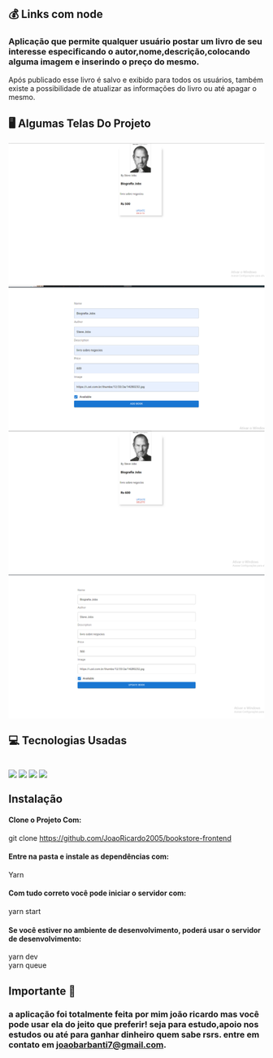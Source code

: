 ## 💰 Links com node

### Aplicação que permite qualquer usuário postar um livro de seu interesse especificando o autor,nome,descrição,colocando alguma imagem e inserindo o preço do mesmo. 
Após publicado esse livro é salvo e exibido para todos os usuários, também existe a possibilidade de atualizar as informações do livro ou até apagar o mesmo. 

## 🖥️ Algumas Telas Do Projeto

<img align="center" src="11.png">
<img align="center" src="12.png">
<img align="center" src="13.png">
<img align="center" src="14.png">

## 💻 Tecnologias Usadas
<div style="display: inline_block"><br/>
<img align="center" src="https://img.shields.io/badge/JavaScript-323330?style=for-the-badge&logo=javascript&logoColor=F7DF1E">
<img align="center" src="https://img.shields.io/badge/Node.js-43853D?style=for-the-badge&logo=node.js&logoColor=white">
<img align="center" src="https://img.shields.io/badge/React-20232A?style=for-the-badge&logo=react&logoColor=61DAFB">
<img align="center" src="https://img.shields.io/badge/MongoDB-4EA94B?style=for-the-badge&logo=mongodb&logoColor=white">




## Instalação 

#### Clone o Projeto Com: </br>

git clone https://github.com/JoaoRicardo2005/bookstore-frontend
#### Entre na pasta e instale as dependências com: 
 Yarn
#### Com tudo correto você pode iniciar o servidor com:
yarn start
#### Se você estiver no ambiente de desenvolvimento, poderá usar o servidor de desenvolvimento:
yarn dev</br>
yarn queue
## Importante 💛

### a aplicação foi totalmente feita por mim joão ricardo mas você pode usar ela do jeito que preferir! seja para estudo,apoio nos estudos ou até para ganhar dinheiro quem sabe rsrs. entre em contato em joaobarbanti7@gmail.com.
</div>
